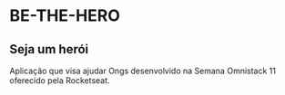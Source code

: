 # BE-THE-HERO
## Seja um herói

Aplicação que visa ajudar Ongs desenvolvido na Semana Omnistack 11 oferecido pela Rocketseat.
